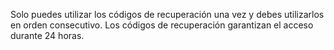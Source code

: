 Solo puedes utilizar los códigos de recuperación una vez y debes utilizarlos en orden consecutivo. Los códigos de recuperación garantizan el acceso durante 24 horas.

